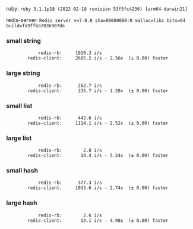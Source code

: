 ruby: `ruby 3.1.1p18 (2022-02-18 revision 53f5fc4236) [arm64-darwin21]`

redis-server: `Redis server v=7.0.0 sha=00000000:0 malloc=libc bits=64 build=fa9ffba7836907da`


### small string

```
            redis-rb:     1019.3 i/s
        redis-client:     2605.2 i/s - 2.56x  (± 0.00) faster

```

### large string

```
            redis-rb:      262.7 i/s
        redis-client:      335.7 i/s - 1.28x  (± 0.00) faster

```

### small list

```
            redis-rb:      442.6 i/s
        redis-client:     1114.1 i/s - 2.52x  (± 0.00) faster

```

### large list

```
            redis-rb:        2.8 i/s
        redis-client:       14.4 i/s - 5.24x  (± 0.00) faster

```

### small hash

```
            redis-rb:      377.3 i/s
        redis-client:     1033.6 i/s - 2.74x  (± 0.00) faster

```

### large hash

```
            redis-rb:        2.6 i/s
        redis-client:       13.1 i/s - 4.98x  (± 0.00) faster

```


